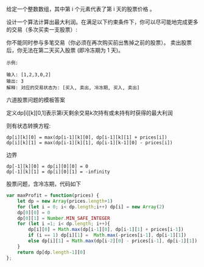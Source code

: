 给定一个整数数组，其中第 i 个元素代表了第 i 天的股票价格 。​

设计一个算法计算出最大利润。在满足以下约束条件下，你可以尽可能地完成更多的交易（多次买卖一支股票）:

你不能同时参与多笔交易（你必须在再次购买前出售掉之前的股票）。
卖出股票后，你无法在第二天买入股票 (即冷冻期为 1 天)。

```case
示例:

输入: [1,2,3,0,2]
输出: 3 
解释: 对应的交易状态为: [买入, 卖出, 冷冻期, 买入, 卖出]
```

六道股票问题的模板答案

定义dp[i][k][0,1]表示第i天剩余交易k次持有或未持有时获得的最大利润

则有状态转换方程:

```template
dp[i][k][0] = max(dp[i-1][k][0], dp[i-1][k][1] + prices[i])
dp[i][k][1] = max(dp[i-1][k][1], dp[i-1][k-1][0] - prices[i])
```

边界

```case
dp[-1][k][0] = dp[i][0][0] = 0
dp[-1][k][1] = dp[i][0][1] = -infinity
```

股票问题，含冷冻期，代码如下

```javascript
var maxProfit = function(prices) {
    let dp = new Array(prices.length+1)
    for (let i = 0; i< dp.length;i++) dp[i] = new Array(2)
    dp[0][0] = 0
    dp[0][1] = Number.MIN_SAFE_INTEGER
    for (let i =1; i< dp.length; i++){
        dp[i][0] = Math.max(dp[i-1][0], dp[i-1][1] + prices[i-1])
        if (i == 1) dp[i][1] =  Math.max(-prices[i-1], dp[i-1][1])
        else dp[i][1] = Math.max(dp[i-2][0] - prices[i-1], dp[i-1][1])
    }
    return dp[dp.length-1][0]
};
```